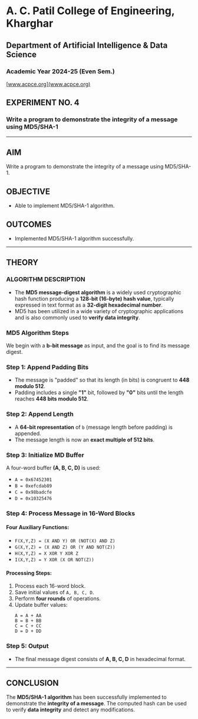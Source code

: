 # A. C. Patil College of Engineering, Kharghar
## Department of Artificial Intelligence & Data Science  
### Academic Year 2024-25 (Even Sem.)  

[www.acpce.org](www.acpce.org)

## EXPERIMENT NO. 4  
### **Write a program to demonstrate the integrity of a message using MD5/SHA-1**  

---

## **AIM**  
Write a program to demonstrate the integrity of a message using MD5/SHA-1.

## **OBJECTIVE**  
- Able to implement MD5/SHA-1 algorithm.

## **OUTCOMES**  
- Implemented MD5/SHA-1 algorithm successfully.

---

## **THEORY**  
### **ALGORITHM DESCRIPTION**  
- The **MD5 message-digest algorithm** is a widely used cryptographic hash function producing a **128-bit (16-byte) hash value**, typically expressed in text format as a **32-digit hexadecimal number**.
- MD5 has been utilized in a wide variety of cryptographic applications and is also commonly used to **verify data integrity**.

### **MD5 Algorithm Steps**  
We begin with a **b-bit message** as input, and the goal is to find its message digest.

### **Step 1: Append Padding Bits**  
- The message is "padded" so that its length (in bits) is congruent to **448 modulo 512**.
- Padding includes a single **"1"** bit, followed by **"0"** bits until the length reaches **448 bits modulo 512**.

### **Step 2: Append Length**  
- A **64-bit representation** of `b` (message length before padding) is appended.
- The message length is now an **exact multiple of 512 bits**.

### **Step 3: Initialize MD Buffer**  
A four-word buffer **(A, B, C, D)** is used:
- `A = 0x67452301`
- `B = 0xefcdab89`
- `C = 0x98badcfe`
- `D = 0x10325476`

### **Step 4: Process Message in 16-Word Blocks**  
#### **Four Auxiliary Functions:**  
- `F(X,Y,Z) = (X AND Y) OR (NOT(X) AND Z)`
- `G(X,Y,Z) = (X AND Z) OR (Y AND NOT(Z))`
- `H(X,Y,Z) = X XOR Y XOR Z`
- `I(X,Y,Z) = Y XOR (X OR NOT(Z))`

#### **Processing Steps:**  
1. Process each 16-word block.
2. Save initial values of `A, B, C, D`.
3. Perform **four rounds** of operations.
4. Update buffer values:  
   ```
   A = A + AA
   B = B + BB
   C = C + CC
   D = D + DD
   ```

### **Step 5: Output**  
- The final message digest consists of **A, B, C, D** in hexadecimal format.

---

## **CONCLUSION**  
The **MD5/SHA-1 algorithm** has been successfully implemented to demonstrate the **integrity of a message**. The computed hash can be used to verify **data integrity** and detect any modifications.


